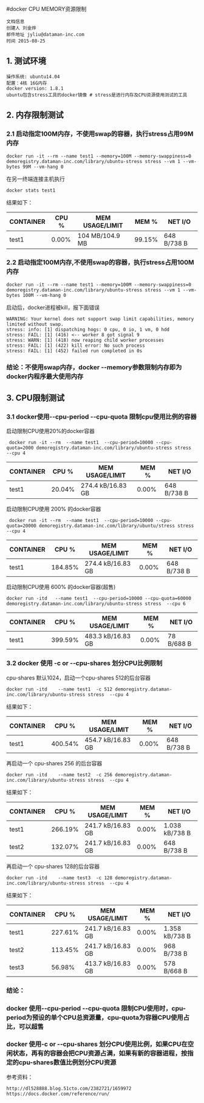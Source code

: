 #docker CPU MEMORY资源限制

    文档信息
    创建人 刘金烨
    邮件地址 jyliu@dataman-inc.com
    时间 2015-08-25

## 1. 测试环境

```
操作系统: ubuntu14.04 
配置：4核 16G内存
docker version: 1.8.1
ubuntu包含stress工具的docker镜像 # stress是进行内存及CPU资源使用测试的工具
```

## 2. 内存限制测试


### 2.1 启动指定100M内存，不使用swap的容器，执行stress占用99M内存
    
    
```
docker run -it --rm --name test1 --memory=100M --memory-swappiness=0 demoregistry.dataman-inc.com/library/ubuntu-stress stress --vm 1 --vm-bytes 99M --vm-hang 0
```

在另一终端连接主机执行
	
```
docker stats test1
```

结果如下：

CONTAINER | CPU % | MEM USAGE/LIMIT| MEM % | NET I/O
----------|-------|----------------|-------|--------
test1 | 0.00% | 104 MB/104.9 MB | 99.15% | 648 B/738 B
	

### 2.2 启动指定100M内存,不使用swap的容器，执行stress占用100M内存
    
```
docker run -it --rm --name test1 --memory=100M --memory-swappiness=0 demoregistry.dataman-inc.com/library/ubuntu-stress stress --vm 1 --vm-bytes 100M --vm-hang 0
```
启动后，docker进程被kill，报下面错误

```
WARNING: Your kernel does not support swap limit capabilities, memory limited without swap.
stress: info: [1] dispatching hogs: 0 cpu, 0 io, 1 vm, 0 hdd
stress: FAIL: [1] (416) <-- worker 8 got signal 9
stress: WARN: [1] (418) now reaping child worker processes
stress: FAIL: [1] (422) kill error: No such process
stress: FAIL: [1] (452) failed run completed in 0s
```
	
### 结论：不使用swap内存，docker --memory参数限制内存即为docker内程序最大使用内存


## 3. CPU限制测试
### 3.1 docker使用--cpu-period --cpu-quota 限制cpu使用比例的容器

启动限制CPU使用20%的docker容器

```
 docker run -it --rm  --name test1  --cpu-period=10000 --cpu-quota=2000 demoregistry.dataman-inc.com/library/ubuntu-stress stress  --cpu 4
```
CONTAINER|CPU %|MEM USAGE/LIMIT|MEM %|NET I/O
----------|-------|----------------|-------|--------
test1|20.04%|274.4 kB/16.83 GB| 0.00%|648 B/738 B

启动限制CPU使用 200% 的docker容器

```
 docker run -it --rm  --name test1  --cpu-period=10000 --cpu-quota=20000 demoregistry.dataman-inc.com/library/ubuntu/stress stress  --cpu 4
```
CONTAINER|CPU %|MEM USAGE/LIMIT|MEM %|NET I/O
----------|-------|----------------|-------|--------
test1|184.85%|274.4 kB/16.83 GB| 0.00%|648 B/738 B


启动限制CPU使用 600% 的docker容器(超售)

```
docker run -itd   --name test1  --cpu-period=10000 --cpu-quota=60000 demoregistry.dataman-inc.com/library/ubuntu-stress stress  --cpu 6
```

CONTAINER|CPU %|MEM USAGE/LIMIT|MEM %|NET I/O
----------|-------|----------------|-------|--------
test1|399.59%|483.3 kB/16.83 GB|0.00%|78 B/688 B

### 3.2 docker 使用 -c or --cpu-shares 划分CPU比例限制

cpu-shares 默认1024，启动一个cpu-shares 512的后台容器

```
docker run -itd    --name test1  -c 512 demoregistry.dataman-inc.com/library/ubuntu-stress stress  --cpu 4
```
结果如下：

CONTAINER|CPU %|MEM USAGE/LIMIT|MEM %|NET I/O
----------|-------|----------------|-------|--------
test1|400.54%|454.7 kB/16.83 GB|0.00%|648 B/738 B

再启动一个 cpu-shares 256 的后台容器

```
docker run -itd    --name test2  -c 256 demoregistry.dataman-inc.com/library/ubuntu-stress stress  --cpu 4
```
结果如下：

CONTAINER|CPU %|MEM USAGE/LIMIT|MEM %|NET I/O
----------|-------|----------------|-------|--------
test1|266.19%|241.7 kB/16.83 GB|0.00%|1.038 kB/738 B
test2|132.07%|241.7 kB/16.83 GB|0.00%|648 B/738 B

再启动一个 cpu-shares 128的后台容器

```
docker run -itd    --name test3  -c 128 demoregistry.dataman-inc.com/library/ubuntu-stress stress  --cpu 4
```
结果如下：

CONTAINER|CPU %|MEM USAGE/LIMIT|MEM %|NET I/O
----------|-------|----------------|-------|--------
test1|227.61%|241.7 kB/16.83 GB|0.00%|1.358 kB/738 B
test2|113.45%|241.7 kB/16.83 GB|0.00%|968 B/738 B
test3|56.98%|413.7 kB/16.83 GB|0.00%|578 B/668 B

### 结论：
### docker 使用--cpu-period --cpu-quota 限制CPU使用时，cpu-period为预设的单个CPU总资源量，cpu-quota为容器CPU使用占比，可以超售
### docker 使用-c or --cpu-shares 划分CPU使用比例，如果CPU在空闲状态，再有的容器会把CPU资源占满，如果有新的容器进程，按指定的cpu-shares数值比例划分CPU资源

参考资料：
	
	http://dl528888.blog.51cto.com/2382721/1659972
	https://docs.docker.com/reference/run/
